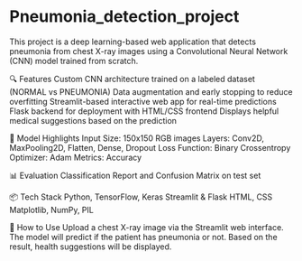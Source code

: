 # Pneumonia_detection_project
This project is a deep learning-based web application that detects pneumonia from chest X-ray images using a Convolutional Neural Network (CNN) model trained from scratch.

🔍 Features
Custom CNN architecture trained on a labeled dataset (NORMAL vs PNEUMONIA)
Data augmentation and early stopping to reduce overfitting
Streamlit-based interactive web app for real-time predictions
Flask backend for deployment with HTML/CSS frontend
Displays helpful medical suggestions based on the prediction

🧠 Model Highlights
Input Size: 150x150 RGB images
Layers: Conv2D, MaxPooling2D, Flatten, Dense, Dropout
Loss Function: Binary Crossentropy
Optimizer: Adam
Metrics: Accuracy

📊 Evaluation
Classification Report and Confusion Matrix on test set

📦 Tech Stack
Python, TensorFlow, Keras
Streamlit & Flask
HTML, CSS
Matplotlib, NumPy, PIL

🚀 How to Use
Upload a chest X-ray image via the Streamlit web interface.
The model will predict if the patient has pneumonia or not.
Based on the result, health suggestions will be displayed.
